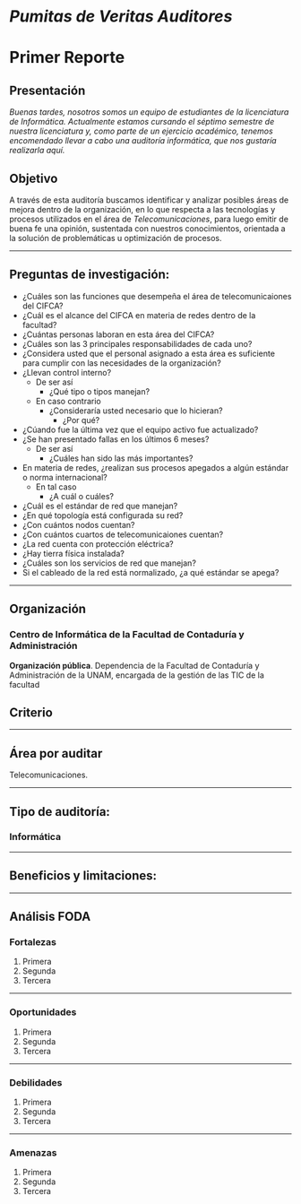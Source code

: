 # *Pumitas de Veritas Auditores*


# Primer Reporte


## Presentación


*Buenas tardes, nosotros somos un equipo de estudiantes de la licenciatura de Informática. Actualmente estamos cursando el séptimo semestre de nuestra licenciatura y, como parte de un ejercicio académico, tenemos encomendado llevar a cabo una auditoría informática, que nos gustaría realizarla aquí.*


## Objetivo


A través de esta auditoría buscamos identificar y analizar posibles áreas de mejora dentro de la organización, en lo que respecta a las tecnologías y procesos utilizados en el área de *Telecomunicaciones*, para luego emitir de buena fe una opinión, sustentada con nuestros conocimientos, orientada a la solución de problemáticas u optimización de procesos.


------


## Preguntas de investigación:
+ ¿Cuáles son las funciones que desempeña el área de telecomunicaiones del CIFCA?
+ ¿Cuál es el alcance del CIFCA en materia de redes dentro de la facultad?
+ ¿Cuántas personas laboran en esta área del CIFCA?
+ ¿Cuáles son las 3 principales responsabilidades de cada uno?
+ ¿Considera usted que el personal asignado a esta área es suficiente para cumplir con las necesidades de la organización?
+ ¿Llevan control interno?
    - De ser así
        * ¿Qué tipo o tipos manejan?
    - En caso contrario
        * ¿Consideraría usted necesario que lo hicieran?
            + ¿Por qué?
+ ¿Cúando fue la última vez que el equipo activo fue actualizado?
+ ¿Se han presentado fallas en los últimos 6 meses?
    - De ser así
        * ¿Cuáles han sido las más importantes?
+ En materia de redes, ¿realizan sus procesos apegados a algún estándar o norma internacional?
    - En tal caso
        * ¿A cuál o cuáles?
+ ¿Cuál es el estándar de red que manejan?
+ ¿En qué topología está configurada su red?
+ ¿Con cuántos nodos cuentan?
+ ¿Con cuántos cuartos de telecomunicaiones cuentan?
+ ¿La red cuenta con protección eléctrica?
+ ¿Hay tierra física instalada?
+ ¿Cuáles son los servicios de red que manejan?
+ Si el cableado de la red está normalizado, ¿a qué estándar se apega?

------


## Organización


### Centro de Informática de la Facultad de Contaduría y Administración



**Organización pública**.
Dependencia de la Facultad de Contaduría y Administración de la UNAM, encargada de la gestión de las TIC de la facultad


## Criterio


------



## Área por auditar


Telecomunicaciones.

------



## Tipo de auditoría:


### **Informática**


------



## Beneficios y limitaciones:


-------



## Análisis FODA
### Fortalezas
1. Primera
2. Segunda
3. Tercera


------


### Oportunidades


1. Primera
2. Segunda
3. Tercera


------


### Debilidades
1. Primera
2. Segunda
3. Tercera


------


### Amenazas


1. Primera
2. Segunda
3. Tercera
